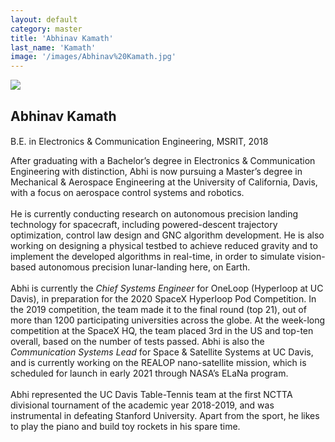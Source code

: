 ```yaml
---
layout: default
category: master
title: 'Abhinav Kamath'
last_name: 'Kamath'
image: '/images/Abhinav%20Kamath.jpg'
---
```


<img src="{{ page.image }}">

<h2 class="team-title">Abhinav Kamath</h2>
<h4 class="team-position"></h4>

<p>B.E. in Electronics & Communication Engineering, MSRIT, 2018
</p>
<p>
After graduating with a Bachelor’s degree in Electronics & Communication Engineering with distinction, Abhi is now pursuing a Master’s degree in Mechanical & Aerospace Engineering at the University of California, Davis, with a focus on aerospace control systems and robotics.
<br>
<br>
He is currently conducting research on autonomous precision landing technology for spacecraft, including powered-descent trajectory optimization, control law design and GNC algorithm development. He is also working on designing a physical testbed to achieve reduced gravity and to implement the developed algorithms in real-time, in order to simulate vision-based autonomous precision lunar-landing here, on Earth.
<br>
<br>
Abhi is currently the <em>Chief Systems Engineer</em> for OneLoop (Hyperloop at UC Davis), in preparation for the 2020 SpaceX Hyperloop Pod Competition. In the 2019 competition, the team made it to the final round (top 21), out of more than 1200 participating universities across the globe. At the week-long competition at the SpaceX HQ, the team placed 3rd in the US and top-ten overall, based on the number of tests passed. Abhi is also the <em>Communication Systems Lead</em> for Space & Satellite Systems at UC Davis, and is currently working on the REALOP nano-satellite mission, which is scheduled for launch in early 2021 through NASA’s ELaNa program.
<br>
<br>
Abhi represented the UC Davis Table-Tennis team at the first NCTTA divisional tournament of the academic year 2018-2019, and was instrumental in defeating Stanford University. Apart from the sport, he likes to play the piano and build toy rockets in his spare time.
</p>
<ul class="team-member-other-info"></ul>
